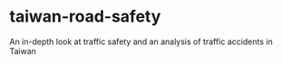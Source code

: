 # taiwan-road-safety
An in-depth look at traffic safety and an analysis of traffic accidents in Taiwan
